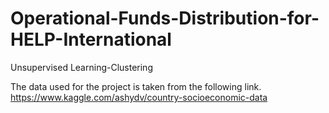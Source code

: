 # Operational-Funds-Distribution-for-HELP-International
Unsupervised Learning-Clustering

The data used for the project is taken from the following link. 
https://www.kaggle.com/ashydv/country-socioeconomic-data

